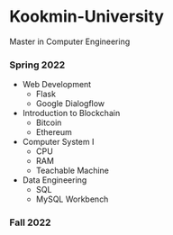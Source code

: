 # Kookmin-University

Master in Computer Engineering

### Spring 2022

- Web Development
  -  Flask
  -  Google Dialogflow
- Introduction to Blockchain
  - Bitcoin
  - Ethereum
- Computer System I
  - CPU
  - RAM
  - Teachable Machine
- Data Engineering
  -  SQL
  -  MySQL Workbench

### Fall 2022

